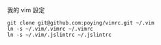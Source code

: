 我的 vim 設定

    git clone git@github.com:poying/vimrc.git ~/.vim
    ln -s ~/.vim/.vimrc ~/.vimrc
    ln -s ~/.vim/.jslintrc ~/.jslintrc
